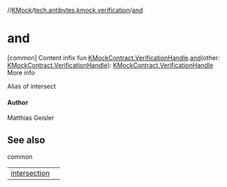 //[KMock](../../index.md)/[tech.antibytes.kmock.verification](index.md)/[and](and.md)



# and
[common]
Content
infix fun [KMockContract.VerificationHandle](../tech.antibytes.kmock/-k-mock-contract/-verification-handle/index.md).[and](and.md)(other: [KMockContract.VerificationHandle](../tech.antibytes.kmock/-k-mock-contract/-verification-handle/index.md)): [KMockContract.VerificationHandle](../tech.antibytes.kmock/-k-mock-contract/-verification-handle/index.md)
More info


Alias of intersect



#### Author


Matthias Geisler



## See also

common

| | |
|---|---|
| <a name="tech.antibytes.kmock.verification//and/tech.antibytes.kmock.KMockContract.VerificationHandle#tech.antibytes.kmock.KMockContract.VerificationHandle/PointingToDeclaration/"></a>[intersection](intersection.md)| <a name="tech.antibytes.kmock.verification//and/tech.antibytes.kmock.KMockContract.VerificationHandle#tech.antibytes.kmock.KMockContract.VerificationHandle/PointingToDeclaration/"></a>|
